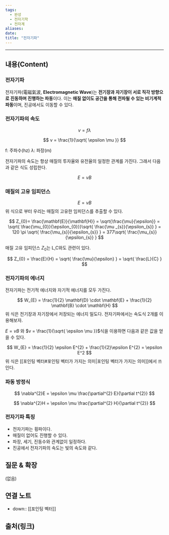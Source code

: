 ```yaml
---
tags:
  - 완성
  - 전자기학
  - 전자계
aliases: 
date:
title: "전자기파"
---
```


---

## 내용(Content)

### 전자기파

전자기파(電磁氣波, **Electromagnetic Wave**)는 **전기장과 자기장이 서로 직각 방향으로 진동하며 진행하는 파동**이다. 이는 **매질 없이도 공간을 통해 전파될 수 있는 비기계적 파동**이며, 진공에서도 이동할 수 있다.

### 전자기파의 속도

$$
v = f \lambda
$$

$$
v =  \frac{1}{\sqrt{ \epsilon \mu }} 
$$

f: 주파수(hz)
$\lambda$: 파장(m)

전자기파의 속도는 항상 매질의 투자율와 유전율의 일정한 관계를 가진다. 그래서 다음과 같은 식도 성립한다.

$$
E = vB
$$

### 매질의 고유 임피던스

$$
E = vB
$$
위 식으로 부터 우리는 매질의 고유한 임피던스를 추출할 수 있다.

$$
Z_{0}= \frac{\mathbf{E}}{\mathbf{H}} = \sqrt{\frac{\mu}{\epsilon}} = \sqrt{ \frac{\mu_{0}}{\epsilon_{0}}}\sqrt{ \frac{\mu _{s}}{\epsilon_{s}} } = 120 \pi \sqrt{ \frac{\mu_{s}}{\epsilon_{s}} } = 377\sqrt{ \frac{\mu_{s}}{\epsilon_{s}} }
$$


매질 고유 임피던스 $Z_{0}$는 L,C와도 관련이 있다.

$$
Z_{0} = \frac{E}{H} = \sqrt{ \frac{\mu}{\epsilon} } = \sqrt{ \frac{L}{C} }
$$





### 전자기파의 에너지

전자기파는 전기적 에너지와 자기적 에너지를 모두 가진다.

$$
W_{E} = \frac{1}{2} \mathbf{D} \cdot \mathbf{E} + \frac{1}{2} \mathbf{B} \cdot \mathbf{H}
$$
위 식은 전기장과 자기장에서 저장되는 에너지 밀도다. 전자기파에서는 속도식 2개를 이용해보자.

$E = vB$ 와 $v = \frac{1}{\sqrt{ \epsilon \mu }}$식을 이용하면 다음과 같은 값을 얻을 수 있다.

$$
W_{E} = \frac{1}{2} \epsilon E^{2} + \frac{1}{2}\epsilon E^{2} = \epsilon E^2
$$
위 식은 [[포인팅 벡터#포인팅 벡터가 가지는 의미|포인팅 벡터가 가지는 의미]]에서 쓰인다.

### 파동 방정식

$$
\nabla^{2}E = \epsilon \mu \frac{\partial^{2} E}{\partial t^{2}}
$$

$$
\nabla^{2}H = \epsilon \mu \frac{\partial^{2} H}{\partial t^{2}}
$$


### 전자기파 특징

- 전자기파는 횡파이다.
- 매질이 없어도 진행할 수 있다.
- 파장, 세기, 진동수와 관계없이 일정하다.
- 진공에서 전자기파의 속도는 빛의 속도와 같다.

## 질문 & 확장

(없음)

## 연결 노트

- down:: [[포인팅 벡터]]

## 출처(링크)





